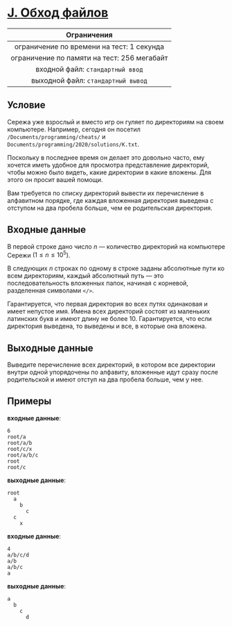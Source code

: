 # [J. Обход файлов](J.java)

| Ограничения                                 |
|:-------------------------------------------:|
| ограничение по времени на тест: 1 секунда   |
| ограничение по памяти на тест: 256 мегабайт |
| входной файл: `стандартный ввод`            |
| выходной файл: `стандартный вывод`          |

## Условие

Сережа уже взрослый и вместо игр он гуляет по директориям на своем компьютере. Например, сегодня он посетил `/Documents/programming/cheats/` и `Documents/programming/2020/solutions/K.txt`.

Поскольку в последнее время он делает это довольно часто, ему хочется иметь удобное для просмотра представление директорий, чтобы можно было видеть, какие директории в какие вложены. Для этого он просит вашей помощи.

Вам требуется по списку директорий вывести их перечисление в алфавитном порядке, где каждая вложенная директория выведена с отступом на два пробела больше, чем ее родительская директория.

## Входные данные

В первой строке дано число $n$ — количество директорий на компьютере Сережи $(1 \leqslant n \leqslant 10^{5})$.

В следующих $n$ строках по одному в строке заданы абсолютные пути ко всем директориям, каждый абсолютный путь — это последовательность вложенных папок, начиная с корневой, разделенная символами `</>`.

Гарантируется, что первая директория во всех путях одинаковая и имеет непустое имя. Имена всех директорий состоят из маленьких латинских букв и имеют длину не более $10$. Гарантируется, что если директория выведена, то выведены и все, в которые она вложена.

## Выходные данные

Выведите перечисление всех директорий, в котором все директории внутри одной упорядочены по алфавиту, вложенные идут сразу после родительской и имеют отступ на два пробела больше, чем у нее.

## Примеры

**входные данные**:

```text
6
root/a
root/a/b
root/c/x
root/a/b/c
root
root/c
```

**выходные данные**:

```text
root
  a
    b
      c
  c
    x
```

**входные данные**:

```text
4
a/b/c/d
a/b
a/b/c
a
```

**выходные данные**:

```text
a
  b
    c
      d
```
